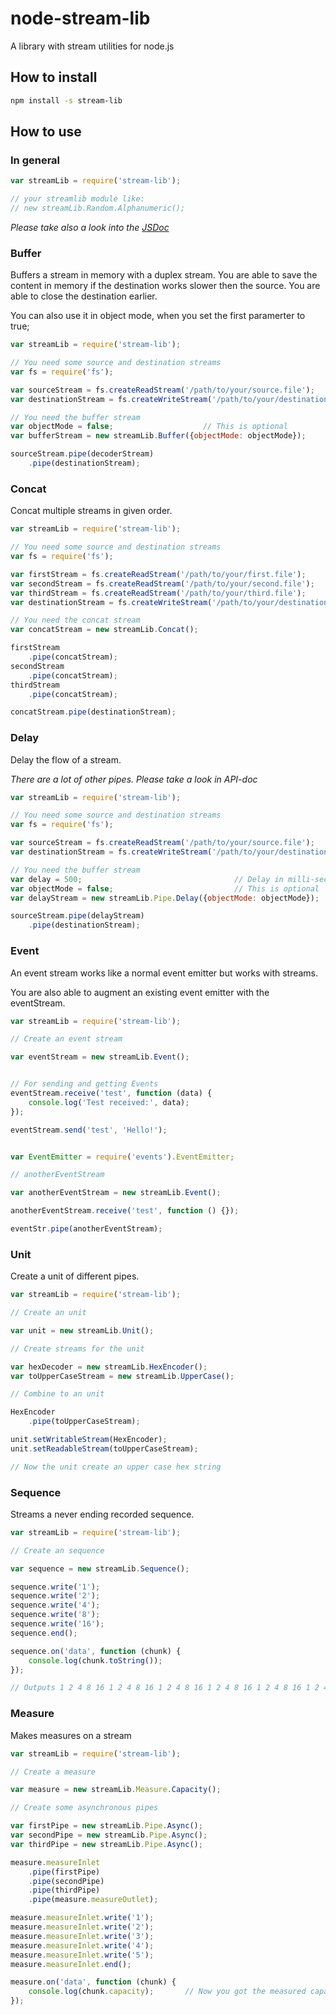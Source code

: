 # node-stream-lib
A library with stream utilities for node.js

## How to install

```bash
npm install -s stream-lib
```

## How to use

### In general
```js
var streamLib = require('stream-lib');

// your streamlib module like:
// new streamLib.Random.Alphanumeric();
```

*Please take also a look into the [JSDoc](streamlib.atd-schubert.com/jsdoc/index.html)*

### Buffer

Buffers a stream in memory with a duplex stream. You are able to save the content in memory if the destination works
slower then the source. You are able to close the destination earlier.

You can also use it in object mode, when you set the first paramerter to true;

```js
var streamLib = require('stream-lib');

// You need some source and destination streams
var fs = require('fs');

var sourceStream = fs.createReadStream('/path/to/your/source.file');
var destinationStream = fs.createWriteStream('/path/to/your/destination.file');

// You need the buffer stream
var objectMode = false;                    // This is optional
var bufferStream = new streamLib.Buffer({objectMode: objectMode});

sourceStream.pipe(decoderStream)
    .pipe(destinationStream);

```

### Concat

Concat multiple streams in given order.

```js
var streamLib = require('stream-lib');

// You need some source and destination streams
var fs = require('fs');

var firstStream = fs.createReadStream('/path/to/your/first.file');
var secondStream = fs.createReadStream('/path/to/your/second.file');
var thirdStream = fs.createReadStream('/path/to/your/third.file');
var destinationStream = fs.createWriteStream('/path/to/your/destination.file');

// You need the concat stream
var concatStream = new streamLib.Concat();

firstStream
    .pipe(concatStream);
secondStream
    .pipe(concatStream);
thirdStream
    .pipe(concatStream);

concatStream.pipe(destinationStream);

```

### Delay

Delay the flow of a stream.

*There are a lot of other pipes. Please take a look in API-doc*

```js
var streamLib = require('stream-lib');

// You need some source and destination streams
var fs = require('fs');

var sourceStream = fs.createReadStream('/path/to/your/source.file');
var destinationStream = fs.createWriteStream('/path/to/your/destination.file');

// You need the buffer stream
var delay = 500;                                  // Delay in milli-seconds (Zero makes it just asynchronous)
var objectMode = false;                           // This is optional
var delayStream = new streamLib.Pipe.Delay({objectMode: objectMode});

sourceStream.pipe(delayStream)
    .pipe(destinationStream);

```

### Event

An event stream works like a normal event emitter but works with streams.

You are also able to augment an existing event emitter with the eventStream.

```js
var streamLib = require('stream-lib');

// Create an event stream

var eventStream = new streamLib.Event();


// For sending and getting Events
eventStream.receive('test', function (data) {
    console.log('Test received:', data);
});

eventStream.send('test', 'Hello!');


var EventEmitter = require('events').EventEmitter;

// anotherEventStream

var anotherEventStream = new streamLib.Event();

anotherEventStream.receive('test', function () {});

eventStr.pipe(anotherEventStream);

```

### Unit

Create a unit of different pipes.

```js
var streamLib = require('stream-lib');

// Create an unit

var unit = new streamLib.Unit();

// Create streams for the unit

var hexDecoder = new streamLib.HexEncoder();
var toUpperCaseStream = new streamLib.UpperCase();

// Combine to an unit

HexEncoder
    .pipe(toUpperCaseStream);

unit.setWritableStream(HexEncoder);
unit.setReadableStream(toUpperCaseStream);

// Now the unit create an upper case hex string

```

### Sequence

Streams a never ending recorded sequence.

```js
var streamLib = require('stream-lib');

// Create an sequence

var sequence = new streamLib.Sequence();

sequence.write('1');
sequence.write('2');
sequence.write('4');
sequence.write('8');
sequence.write('16');
sequence.end();

sequence.on('data', function (chunk) {
    console.log(chunk.toString());
});

// Outputs 1 2 4 8 16 1 2 4 8 16 1 2 4 8 16 1 2 4 8 16 1 2 4 8 16 1 2 4 8 16 1 2 4 8 16 1 2 4 8 16 ...

```
### Measure

Makes measures on a stream

```js
var streamLib = require('stream-lib');

// Create a measure

var measure = new streamLib.Measure.Capacity();

// Create some asynchronous pipes

var firstPipe = new streamLib.Pipe.Async();
var secondPipe = new streamLib.Pipe.Async();
var thirdPipe = new streamLib.Pipe.Async();

measure.measureInlet
    .pipe(firstPipe)
    .pipe(secondPipe)
    .pipe(thirdPipe)
    .pipe(measure.measureOutlet);

measure.measureInlet.write('1');
measure.measureInlet.write('2');
measure.measureInlet.write('3');
measure.measureInlet.write('4');
measure.measureInlet.write('5');
measure.measureInlet.end();

measure.on('data', function (chunk) {
    console.log(chunk.capacity);       // Now you got the measured capacity of the streams
});

```
